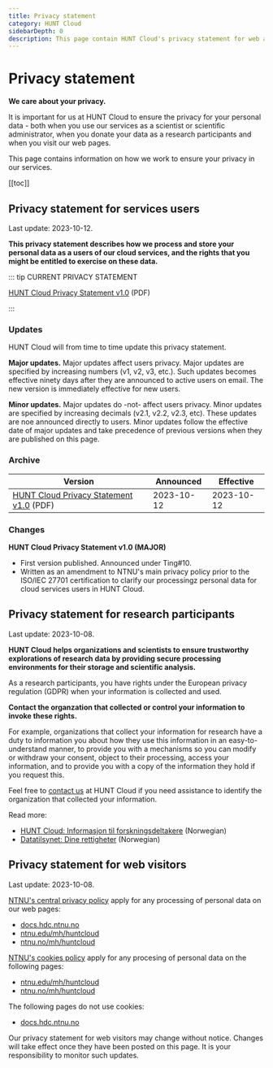 ```yaml
---
title: Privacy statement
category: HUNT Cloud
sidebarDepth: 0
description: This page contain HUNT Cloud's privacy statement for web and services.
---
```


# Privacy statement

**We care about your privacy.**

It is important for us at HUNT Cloud to ensure the privacy for your personal data - both when you use our services as a scientist or scientific administrator, when you donate your data as a research participants and when you visit our web pages.

This page contains information on how we work to ensure your privacy in our services.


[[toc]]



## Privacy statement for services users

Last update: 2023-10-12.

**This privacy statement describes how we process and store your personal data as a users of our cloud services, and the rights that you might be entitled to exercise on these data.**

::: tip CURRENT PRIVACY STATEMENT

[HUNT Cloud Privacy Statement v1.0](https://assets.hdc.ntnu.no/assets/privacy/hunt-cloud-privacy-statement-1-0.pdf) (PDF)

:::


### Updates

HUNT Cloud will from time to time update this privacy statement. 

**Major updates.** Major updates affect users privacy. Major updates are specified by increasing numbers (v1, v2, v3, etc.). Such updates becomes effective ninety days after they are announced to active users on email. The new version is immediately effective for new users.

**Minor updates.** Major updates do -not- affect users privacy. Minor updates are specified by increasing decimals (v2.1, v2.2, v2.3, etc).  These updates are noe announced directly to users. Minor updates follow the effective date of major updates and take precedence of previous versions when they are published on this page.

### Archive

| Version | Announced | Effective | 
| ------- | --------- | --------- |
| [HUNT Cloud Privacy Statement v1.0](https://assets.hdc.ntnu.no/assets/privacy/hunt-cloud-privacy-statement-1-0.pdf) (PDF) | 2023-10-12 | 2023-10-12 | 

### Changes

**HUNT Cloud Privacy Statement v1.0 (MAJOR)**

* First version published. Announced under Ting#10.
* Written as an amendment to NTNU's main privacy policy prior to the ISO/IEC 27701 certification to clarify our processingz personal data for cloud services users in HUNT Cloud.



## Privacy statement for research participants

Last update: 2023-10-08.

**HUNT Cloud helps organizations and scientists to ensure trustworthy explorations of research data by providing secure processing environments for their storage and scientific analysis.** 

As a research participants, you have rights under the European privacy regulation (GDPR) when your information is collected and used. 

**Contact the organzation that collected or control your information to invoke these rights.** 

For example, organizations that collect your information for research have a duty to information you about how they use this information in an easy-to-understand manner, to provide you with a mechanisms so you can modify or withdraw your consent, object to their processing, access your information, and to provide you with a copy of the information they hold if you request this. 

Feel free to [contact us](/contact) at HUNT Cloud if you need assistance to identify the organization that collected your information. 

Read more: 

* [HUNT Cloud: Informasjon til forskningsdeltakere](https://www.ntnu.no/web/hunt-cloud/forskningsdeltakere) (Norwegian)
* [Datatilsynet: Dine rettigheter](https://www.datatilsynet.no/rettigheter-og-plikter/den-registrertes-rettigheter/) (Norwegian)



 


## Privacy statement for web visitors

Last update: 2023-10-08.

[NTNU's central privacy policy](https://www.ntnu.edu/privacy) apply for any processing of personal data on our web pages: 

* [docs.hdc.ntnu.no](https://docs.hdc.ntnu.no)
* [ntnu.edu/mh/huntcloud](https://ntnu.no/mh/huntcloud)
* [ntnu.no/mh/huntcloud](https://ntnu.no/mh/huntcloud)

[NTNU's cookies policy](https://www.ntnu.edu/cookies) apply for any procesing of personal data on the following pages: 

* [ntnu.edu/mh/huntcloud](https://ntnu.no/mh/huntcloud)
* [ntnu.no/mh/huntcloud](https://ntnu.no/mh/huntcloud)

The following pages do not use cookies: 

* [docs.hdc.ntnu.no](https://docs.hdc.ntnu.no)

Our privacy statement for web visitors may change without notice. Changes will take effect once they have been posted on this page. It is your responsibility to monitor such updates. 


